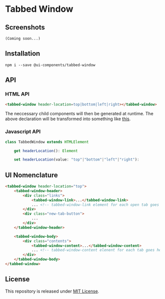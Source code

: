 # Tabbed Window

## Screenshots

`(Coming soon...)`

## Installation

`npm i --save @ui-components/tabbed-window`

## API

### HTML API

```html
<tabbed-window header-location=top|bottom|left|right></tabbed-window>
```

The neccessary child components will then be generated at runtime. The above declaration will be transformed into something like [this](#ui-nomenclature).

### Javascript API

```javascript
class TabbedWindow extends HTMLElement
```
```javascript
    get headerLocation(): Element
```
```javascript
    set headerLocation(value: "top"|"bottom"|"left"|"right"): 
```

## UI Nomenclature

```html
<tabbed-window header-location="top">
    <tabbed-window-header>
        <div class="links">
            <tabbed-window-link>...</tabbed-window-link>
            ... <!-- tabbed-window-link element for each open tab goes here -->
        </div>
        <div class="new-tab-button">
            ...
        </div>
    </tabbed-window-header>

    <tabbed-window-body>
        <div class="contents">
            <tabbed-window-content>...</tabbed-window-content>
            ... <!-- tabbed-window-content elenent for each tab goes here -->
        </div>
    </tabbed-window-body>
</tabbed-window>
```

## License

This repository is released under [MIT License](LICENSE).